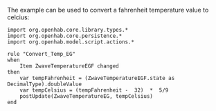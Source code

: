 The example can be used to convert a fahrenheit temperature value to celcius:
```Xtend
import org.openhab.core.library.types.*
import org.openhab.core.persistence.*
import org.openhab.model.script.actions.*

rule "Convert_Temp_EG"
when
	Item ZwaveTemperatureEGF changed 
then
    var tempFahrenheit = (ZwaveTemperatureEGF.state as DecimalType).doubleValue
	var tempCelsius = (tempFahrenheit -  32)  *  5/9
	postUpdate(ZwaveTemperatureEG, tempCelsius)
end
```